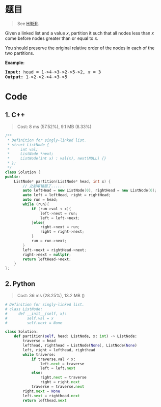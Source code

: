 # 题目

> See [HRER](https://leetcode.com/problems/partition-list/).

<div><p>Given a linked list and a value <em>x</em>, partition it such that all nodes less than <em>x</em> come before nodes greater than or equal to <em>x</em>.</p>

<p>You should preserve the original relative order of the nodes in each of the two partitions.</p>

<p><strong>Example:</strong></p>

<pre><strong>Input:</strong> head = 1-&gt;4-&gt;3-&gt;2-&gt;5-&gt;2, <em>x</em> = 3
<strong>Output:</strong> 1-&gt;2-&gt;2-&gt;4-&gt;3-&gt;5
</pre>
</div>

# Code

## 1. C++

> Cost: 8 ms (57.52%), 9.1 MB (8.33%)

```cpp
/**
 * Definition for singly-linked list.
 * struct ListNode {
 *     int val;
 *     ListNode *next;
 *     ListNode(int x) : val(x), next(NULL) {}
 * };
 */
class Solution {
public:
    ListNode* partition(ListNode* head, int x) {
        // 之前审错题了......
        auto leftHead = new ListNode(0), rightHead = new ListNode(0);
        auto left = leftHead, right = rightHead;
        auto run = head;
        while (run){
            if (run->val < x){
                left->next = run;
                left = left->next;
            }else{
                right->next = run;
                right = right->next;
            }
            run = run->next;
        }
        left->next = rightHead->next;
        right->next = nullptr;
        return leftHead->next;
    }
};
```

## 2. Python

> Cost: 36 ms (28.25%), 13.2 MB ()

```python
# Definition for singly-linked list.
# class ListNode:
#     def __init__(self, x):
#         self.val = x
#         self.next = None

class Solution:
    def partition(self, head: ListNode, x: int) -> ListNode:
        traverse = head
        lefthead, righthead = ListNode(None), ListNode(None)
        left, right = lefthead, righthead
        while traverse:
            if traverse.val < x:
                left.next = traverse
                left = left.next
            else:
                right.next = traverse
                right = right.next
            traverse = traverse.next
        right.next = None
        left.next = righthead.next
        return lefthead.next
```
